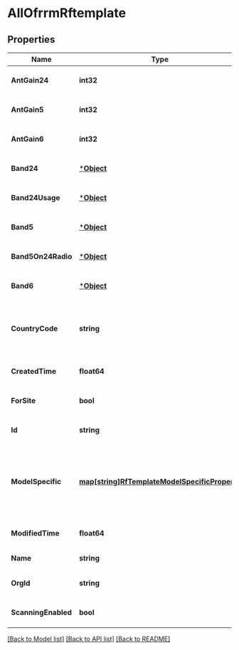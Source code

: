 # AllOfrrmRftemplate

## Properties
Name | Type | Description | Notes
------------ | ------------- | ------------- | -------------
**AntGain24** | **int32** |  | [optional] [default to null]
**AntGain5** | **int32** |  | [optional] [default to null]
**AntGain6** | **int32** |  | [optional] [default to null]
**Band24** | [***Object**](.md) |  | [optional] [default to null]
**Band24Usage** | [***Object**](.md) |  | [optional] [default to null]
**Band5** | [***Object**](.md) |  | [optional] [default to null]
**Band5On24Radio** | [***Object**](.md) |  | [optional] [default to null]
**Band6** | [***Object**](.md) |  | [optional] [default to null]
**CountryCode** | **string** | optional, country code to use. If specified, this gets applied to all sites using the RF Template | [optional] [default to null]
**CreatedTime** | **float64** |  | [optional] [default to null]
**ForSite** | **bool** |  | [optional] [default to null]
**Id** | **string** |  | [optional] [default to null]
**ModelSpecific** | [**map[string]RfTemplateModelSpecificProperty**](rf_template_model_specific_property.md) | overwrites for a specific model. If a band is specified, it will shadow the default. Property key is the model name (e.g. \&quot;AP63\&quot;) | [optional] [default to null]
**ModifiedTime** | **float64** |  | [optional] [default to null]
**Name** | **string** | The name of the RF template | [default to null]
**OrgId** | **string** |  | [optional] [default to null]
**ScanningEnabled** | **bool** | whether scanning radio is enabled | [optional] [default to null]

[[Back to Model list]](../README.md#documentation-for-models) [[Back to API list]](../README.md#documentation-for-api-endpoints) [[Back to README]](../README.md)

